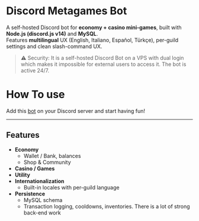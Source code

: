# Discord Metagames Bot

A self-hosted Discord bot for **economy + casino mini-games**, built with **Node.js (discord.js v14)** and **MySQL**.  
Features **multilingual** UX (English, Italiano, Español, Türkçe), per-guild settings and clean slash-command UX.

> ⚠️ Security: It is a self-hosted Discord Bot on a VPS with dual login which makes it impossible for external users to access it. The bot is active 24/7.

# How To use

Add this [bot](https://discord.com/api/oauth2/authorize?client_id=1335165756492742666&permissions=274881170432&scope=bot%20applications.commands) on your Discord server and start having fun!

---

## Features

- **Economy**
  - Wallet / Bank, balances
  - Shop & Community
- **Casino / Games**
- **Utility**
- **Internationalization**
  - Built-in locales with per-guild language
- **Persistence**
  - MySQL schema
  - Transaction logging, cooldowns, inventories. There is a lot of strong back-end work
